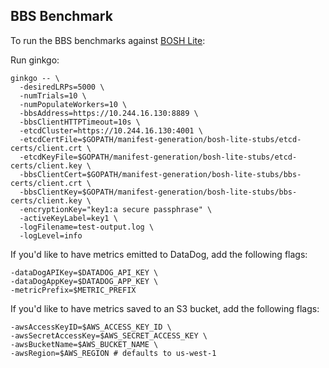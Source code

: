 ## BBS Benchmark

To run the BBS benchmarks against [BOSH Lite](https://github.com/cloudfoundry/bosh-lite):

Run ginkgo:

```
ginkgo -- \
  -desiredLRPs=5000 \
  -numTrials=10 \
  -numPopulateWorkers=10 \
  -bbsAddress=https://10.244.16.130:8889 \
  -bbsClientHTTPTimeout=10s \
  -etcdCluster=https://10.244.16.130:4001 \
  -etcdCertFile=$GOPATH/manifest-generation/bosh-lite-stubs/etcd-certs/client.crt \
  -etcdKeyFile=$GOPATH/manifest-generation/bosh-lite-stubs/etcd-certs/client.key \
  -bbsClientCert=$GOPATH/manifest-generation/bosh-lite-stubs/bbs-certs/client.crt \
  -bbsClientKey=$GOPATH/manifest-generation/bosh-lite-stubs/bbs-certs/client.key \
  -encryptionKey="key1:a secure passphrase" \
  -activeKeyLabel=key1 \
  -logFilename=test-output.log \
  -logLevel=info
```

If you'd like to have metrics emitted to DataDog, add the following flags:

```
-dataDogAPIKey=$DATADOG_API_KEY \
-dataDogAppKey=$DATADOG_APP_KEY \
-metricPrefix=$METRIC_PREFIX
```

If you'd like to have metrics saved to an S3 bucket, add the following flags:

```
-awsAccessKeyID=$AWS_ACCESS_KEY_ID \
-awsSecretAccessKey=$AWS_SECRET_ACCESS_KEY \
-awsBucketName=$AWS_BUCKET_NAME \
-awsRegion=$AWS_REGION # defaults to us-west-1
```

